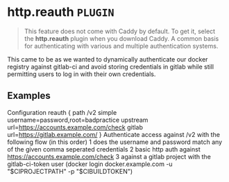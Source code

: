 # http.reauth  `PLUGIN`
> This feature does not come with Caddy by default. To get it, select the **http.reauth** plugin when you download Caddy.
A common basis for authenticating with various and multiple authentication systems.

This came to be as we wanted to dynamically authenticate our docker registry against gitlab-ci and avoid storing credentials in gitlab while still permitting users to log in with their own credentials.

## Examples
Configuration
reauth {
    path /v2
    simple username=password,root=badpractice
    upstream url=https://accounts.example.com/check
    gitlab url=https://gitlab.example.com/
}
Authenticate access against /v2 with the following flow (in this order) 1 does the username and password match any of the given comma seperated credentials 2 basic http auth against https://accounts.example.com/check 3 against a gitlab project with the gitlab-ci-token user (docker login docker.example.com -u "$CIPROJECTPATH" -p "$CIBUILDTOKEN")